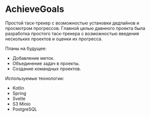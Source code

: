 # AchieveGoals

Простой таск-трекер с возможностью установки дедлайнов и просмотром прогрессов. Главной целью давнного проекта была разработка простого таск-трекера с
возможностью введения нескольких проектов и оценки их прогресса. 

Планы на будущее:
- Добавление меток.
- Объединение задач в проекты.
- Создание командных проектов.

Используемые технологии:
- Kotlin
- Spring
- Svelte
- S3 Minio
- PostgreSQL
